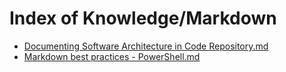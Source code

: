 # Index of Knowledge/Markdown


- [Documenting Software Architecture in Code Repository.md](<Knowledge/Markdown/Documenting Software Architecture in Code Repository.md>)
- [Markdown best practices - PowerShell.md](<Knowledge/Markdown/Markdown best practices - PowerShell.md>)
